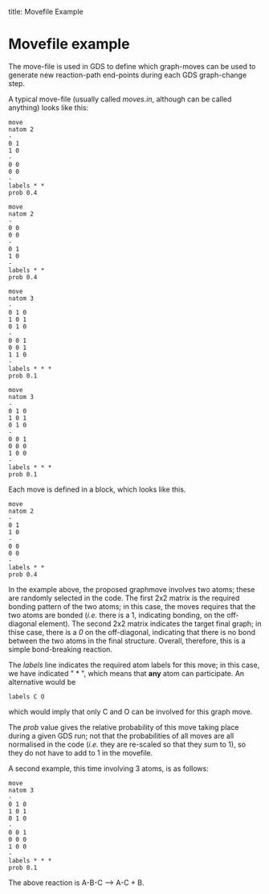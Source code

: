 title: Movefile Example

# Movefile example

The move-file is used in GDS to define which graph-moves can be used to generate new reaction-path end-points during each GDS graph-change step.

A typical move-file (usually called *moves.in*, although can be called anything) looks like this:


    move
    natom 2
    -
    0 1
    1 0
    -
    0 0
    0 0
    -
    labels * *
    prob 0.4

    move
    natom 2
    -
    0 0
    0 0
    -
    0 1
    1 0
    -
    labels * *
    prob 0.4

    move
    natom 3
    -
    0 1 0
    1 0 1
    0 1 0
    -
    0 0 1
    0 0 1
    1 1 0
    -
    labels * * *
    prob 0.1

    move
    natom 3
    -
    0 1 0
    1 0 1
    0 1 0
    -
    0 0 1
    0 0 0
    1 0 0
    -
    labels * * *
    prob 0.1


Each move is defined in a block, which looks like this.

	move
	natom 2
	-
	0 1
	1 0
	-
	0 0
	0 0
	-
	labels * *
	prob 0.4

In the example above, the proposed graphmove involves two atoms; these are randomly selected in the code. The first 2x2 matrix is the required bonding pattern of the two atoms; in this case, the moves requires that the two atoms are bonded (*i.e.* there is a 1, indicating bonding, on the off-diagonal element). The second 2x2 matrix indicates the target final graph; in thise case, there is a *0* on the off-diagonal, indicating that there is no bond between the two atoms in the final structure. Overall, therefore, this is a simple bond-breaking reaction.

The *labels* line indicates the required atom labels for this move; in this case, we have indicated " * ", which means that **any** atom can participate. An alternative would be

	labels C O

which would imply that only C and O can be involved for this graph move.

The *prob* value gives the relative probability of this move taking place during a given GDS run; not that the probabilities of all moves are all normalised in the code (*i.e.* they are re-scaled so that they sum to 1), so they do not have to add to 1 in the movefile.

A second example, this time involving 3 atoms, is as follows:


	move
	natom 3
	-
	0 1 0
	1 0 1
	0 1 0
	-
	0 0 1
	0 0 0
	1 0 0
	-
	labels * * *
	prob 0.1

The above reaction is A-B-C --> A-C + B.

